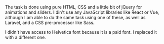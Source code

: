 The task is done using pure HTML, CSS and a little bit of jQuery for animations and sliders. I din't use any JavaScript libraries like React or Vue, although I am able to do the same task using one of these, as well as Laravel, and a CSS pre-processor like Sass.

I didn't have access to Helvetica font because it is a paid font. I replaced it with a different one.

